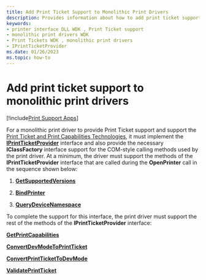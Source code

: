 ```yaml
---
title: Add Print Ticket Support to Monolithic Print Drivers
description: Provides information about how to add print ticket support to monolithic print drivers.
keywords:
- printer interface DLL WDK , Print Ticket support
- monolithic print drivers WDK
- Print Tickets WDK , monolithic print drivers
- IPrintTicketProvider
ms.date: 01/26/2023
ms.topic: how-to
---
```


# Add print ticket support to monolithic print drivers

[!include[Print Support Apps](../includes/print-support-apps.md)]

For a monolithic print driver to provide Print Ticket support and support the [Print Ticket and Print Capabilities Technologies](print-ticket-and-print-capabilities-technologies.md), it must implement the [**IPrintTicketProvider**](/windows-hardware/drivers/ddi/prdrvcom/nn-prdrvcom-iprintticketprovider) interface and also provide the necessary **IClassFactory** interface support for the COM-style calling methods used by the print driver. At a minimum, the driver must support the methods of the **IPrintTicketProvider** interface that are called during the **OpenPrinter** call in the sequence shown below:

1. [**GetSupportedVersions**](getsupportedversions.md)

1. [**BindPrinter**](bindprinter.md)

1. [**QueryDeviceNamespace**](querydevicenamespace.md)

To complete the support for this interface, the print driver must support the rest of the methods of the **IPrintTicketProvider** interface:

[**GetPrintCapabilities**](getprintcapabilities.md)

[**ConvertDevModeToPrintTicket**](convertdevmodetoprintticket2.md)

[**ConvertPrintTicketToDevMode**](convertprinttickettodevmode.md)

[**ValidatePrintTicket**](validateprintticket.md)
